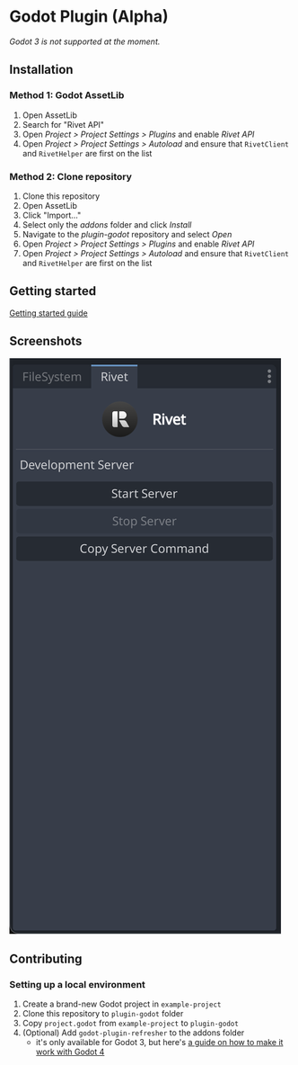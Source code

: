 # Godot Plugin (Alpha)

_Godot 3 is not supported at the moment._

## Installation

### Method 1: Godot AssetLib

1. Open AssetLib
1. Search for "Rivet API"
1. Open _Project > Project Settings > Plugins_ and enable _Rivet API_
1. Open _Project > Project Settings > Autoload_ and ensure that `RivetClient` and `RivetHelper` are first on the list

### Method 2: Clone repository

1. Clone this repository
1. Open AssetLib
1. Click "Import..."
1. Select only the _addons_ folder and click _Install_
1. Navigate to the _plugin-godot_ repository and select _Open_
1. Open _Project > Project Settings > Plugins_ and enable _Rivet API_
1. Open _Project > Project Settings > Autoload_ and ensure that `RivetClient` and `RivetHelper` are first on the list

## Getting started

[Getting started guide](https://rivet.gg/learn/godot)

## Screenshots

![Screenshot](./media/screenshot.png)

## Contributing

### Setting up a local environment
1. Create a brand-new Godot project in `example-project`
2. Clone this repository to `plugin-godot` folder
3. Copy `project.godot` from `example-project` to `plugin-godot`
4. (Optional) Add `godot-plugin-refresher` to the addons folder
    - it's only available for Godot 3, but here's [a guide on how to make it work with Godot 4](https://www.reddit.com/r/godot/comments/11wedn6/comment/jcxm6op/)

